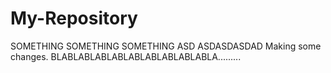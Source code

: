 # My-Repository
SOMETHING SOMETHING SOMETHING
ASD
ASDASDASDAD
Making some changes.
BLABLABLABLABLABLABLABLABLABLA.........

